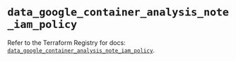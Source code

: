 # `data_google_container_analysis_note_iam_policy`

Refer to the Terraform Registry for docs: [`data_google_container_analysis_note_iam_policy`](https://registry.terraform.io/providers/hashicorp/google-beta/5.20.0/docs/data-sources/google_container_analysis_note_iam_policy).

